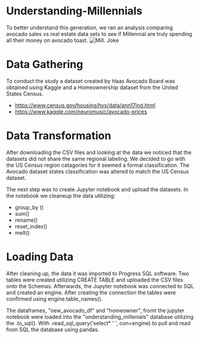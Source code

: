 # Understanding-Millennials
To better understand this generation, we ran an analysis comparing avocado sales vs.real estate data sets to see if Millennial are truly spending all their money on avocado toast.
![Mill. Joke](GitHub/Understanding-Millennials/Millennial-meme.png)

# Data Gathering 

To conduct the study a dataset created by Haas Avocado Board was obtained using Kaggle and a Homeownership dataset from the United States Census.
  * https://www.census.gov/housing/hvs/data/ann17ind.html
  * https://www.kaggle.com/neuromusic/avocado-prices
  
# Data Transformation
After downloading the CSV files and looking at the data we noticed that the datasets did not share the same regional labeling. We decided to go with the US Census region catagories for it seemed a formal classification. The Avocado dataset states classification was altered to match the US Census dataset. 

The next step was to create Jupyter notebook and upload the datasets. In the notebook we cleaneup the data utilizing:
  * group_by ()
  * sum()
  * rename()
  * reset_index()
  * melt()
  
 # Loading Data
After cleaning up, the data it was imported to Progress SQL software. Two tables were created utilizing CREATE TABLE and uploaded the CSV files onto the Schemas. Afterwards, the Jupyter notebook was connected to SQL and created an engine. After creating the connection the tables were confirmed using engine.table_names(). 

The dataframes, "new_avocado_df" and "homeowner", fromt the jupyter notebook were loaded into the "understanding_millenials" database utilizing the .to_sql(). With .read_sql_query('select* ' ', con=engine) to pull and read from SQL the database using pandas. 
 
